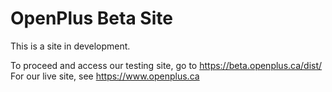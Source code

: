 # OpenPlus Beta Site

This is a site in development. 

To proceed and access our testing site, go to <a href="https://beta.openplus.ca/dist/">https://beta.openplus.ca/dist/</a>
For our live site, see <a href="https://www.openplus.ca">https://www.openplus.ca </a>
